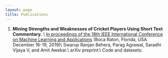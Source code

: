 ```yaml
---
layout: page
title: Publications
---
```

1. **Mining Strengths and Weaknesses of Cricket Players Using Short Text Commentary.** \\
[In proceedings of the 18th IEEE International Conference on Machine Learning and Applications](https://www.icmla-conference.org/icmla19/) (Boca Raton, Florida, USA December 16-19, 2019)\\
Swarup Ranjan Behera, Parag Agrawal, Saradhi Vijaya V, and Amit Awekar.\\
arXiv preprint:\\
Code and datasets:
